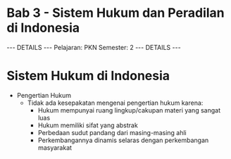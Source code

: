 # Bab 3 - Sistem Hukum dan Peradilan di Indonesia

--- DETAILS ---
Pelajaran: PKN
Semester: 2
--- DETAILS ---

# Sistem Hukum di Indonesia
- Pengertian Hukum
    - Tidak ada kesepakatan mengenai pengertian hukum karena:
        - Hukum mempunyai ruang lingkup/cakupan materi yang sangat luas
        - Hukum memiliki sifat yang abstrak
        - Perbedaan sudut pandang dari masing-masing ahli
        - Perkembangannya dinamis selaras dengan perkembangan masyarakat
